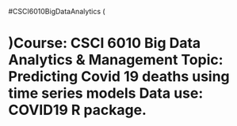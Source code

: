 #CSCI6010BigDataAnalytics 
(<h1>)Course: CSCI 6010 Big Data Analytics & Management 
Topic: Predicting Covid 19 deaths using time series models 
Data use: COVID19 R package. 

